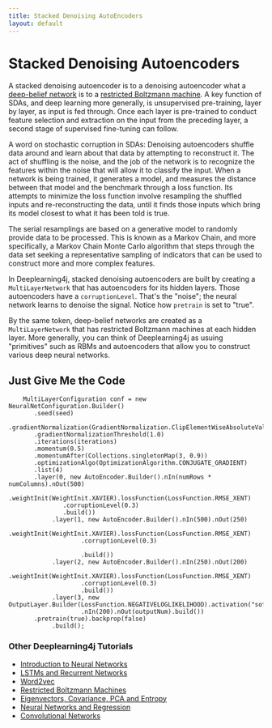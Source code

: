 ```yaml
---
title: Stacked Denoising AutoEncoders
layout: default
---
```


# Stacked Denoising Autoencoders

A stacked denoising autoencoder is to a denoising autoencoder what a [deep-belief network](/deepbeliefnetwork.html) is to a [restricted Boltzmann machine](../restrictedboltzmannmachine.html). A key function of SDAs, and deep learning more generally, is unsupervised pre-training, layer by layer, as input is fed through. Once each layer is pre-trained to conduct feature selection and extraction on the input from the preceding layer, a second stage of supervised fine-tuning can follow. 

A word on stochastic corruption in SDAs: Denoising autoencoders shuffle data around and learn about that data by attempting to reconstruct it. The act of shuffling is the noise, and the job of the network is to recognize the features within the noise that will allow it to classify the input. When a network is being trained, it generates a model, and measures the distance between that model and the benchmark through a loss function. Its attempts to minimize the loss function involve resampling the shuffled inputs and re-reconstructing the data, until it finds those inputs which bring its model closest to what it has been told is true. 

The serial resamplings are based on a generative model to randomly provide data to be processed. This is known as a Markov Chain, and more specifically, a Markov Chain Monte Carlo algorithm that steps through the data set seeking a representative sampling of indicators that can be used to construct more and more complex features.

In Deeplearning4j, stacked denoising autoencoders are built by creating a `MultiLayerNetwork` that has autoencoders for its hidden layers. Those autoencoders have a `corruptionLevel`. That's the "noise"; the neural network learns to denoise the signal. Notice how `pretrain` is set to "true".

By the same token, deep-belief networks are created as a `MultiLayerNetwork` that has restricted Boltzmann machines at each hidden layer. More generally, you can think of Deeplearning4j as usuing "primitives" such as RBMs and autoencoders that allow you to construct various deep neural networks.

## Just Give Me the Code


        MultiLayerConfiguration conf = new NeuralNetConfiguration.Builder()
           .seed(seed)
           .gradientNormalization(GradientNormalization.ClipElementWiseAbsoluteValue)
           .gradientNormalizationThreshold(1.0)
           .iterations(iterations)
           .momentum(0.5)
           .momentumAfter(Collections.singletonMap(3, 0.9))
           .optimizationAlgo(OptimizationAlgorithm.CONJUGATE_GRADIENT)
           .list(4)
           .layer(0, new AutoEncoder.Builder().nIn(numRows * numColumns).nOut(500)
                   .weightInit(WeightInit.XAVIER).lossFunction(LossFunction.RMSE_XENT)
                   .corruptionLevel(0.3)
                   .build())
                .layer(1, new AutoEncoder.Builder().nIn(500).nOut(250)
                        .weightInit(WeightInit.XAVIER).lossFunction(LossFunction.RMSE_XENT)
                        .corruptionLevel(0.3)

                        .build())
                .layer(2, new AutoEncoder.Builder().nIn(250).nOut(200)
                        .weightInit(WeightInit.XAVIER).lossFunction(LossFunction.RMSE_XENT)
                        .corruptionLevel(0.3)
                        .build())
                .layer(3, new OutputLayer.Builder(LossFunction.NEGATIVELOGLIKELIHOOD).activation("softmax")
                        .nIn(200).nOut(outputNum).build())
           .pretrain(true).backprop(false)
                .build();

### <a name="beginner">Other Deeplearning4j Tutorials</a>
* [Introduction to Neural Networks](../neuralnet-overview)
* [LSTMs and Recurrent Networks](../lstm)
* [Word2vec](../word2vec)
* [Restricted Boltzmann Machines](../restrictedboltzmannmachine)
* [Eigenvectors, Covariance, PCA and Entropy](../eigenvector)
* [Neural Networks and Regression](../linear-regression)
* [Convolutional Networks](../convolutionalnets)
